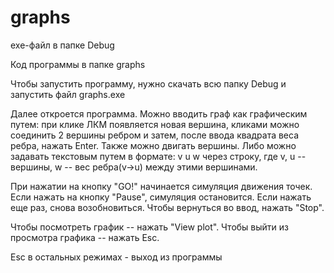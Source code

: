 # graphs

exe-файл в папке Debug

Код программы в папке graphs

Чтобы запустить программу, нужно скачать всю папку Debug и запустить файл graphs.exe

Далее откроется программа. Можно вводить граф как графическим путем: при клике ЛКМ появляется новая вершина, кликами можно соединить 2 вершины ребром и затем, после ввода квадрата веса ребра, нажать Enter. Также можно двигать вершины. Либо можно задавать текстовым путем в формате: v u w через строку, где v, u -- вершины, w -- вес ребра(v->u) между этими вершинами. 

При нажатии на кнопку "GO!" начинается симуляция движения точек. Если нажать на кнопку "Pause", симуляция остановится. Если нажать еще раз, снова возобновиться. Чтобы вернуться во ввод, нажать "Stop".

Чтобы посмотреть график -- нажать "View plot". Чтобы выйти из просмотра графика -- нажать Esc.

Esc в остальных режимах - выход из программы
